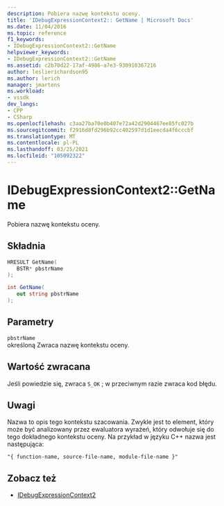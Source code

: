 ```yaml
---
description: Pobiera nazwę kontekstu oceny.
title: 'IDebugExpressionContext2:: GetName | Microsoft Docs'
ms.date: 11/04/2016
ms.topic: reference
f1_keywords:
- IDebugExpressionContext2::GetName
helpviewer_keywords:
- IDebugExpressionContext2::GetName
ms.assetid: c2b70d22-17af-4986-a7e3-930910367216
author: leslierichardson95
ms.author: lerich
manager: jmartens
ms.workload:
- vssdk
dev_langs:
- CPP
- CSharp
ms.openlocfilehash: c3aa27ba70e0b407e72a42d2904467ee85fc027b
ms.sourcegitcommit: f2916d8fd296b92cc402597d1d1eecda4f6cccbf
ms.translationtype: MT
ms.contentlocale: pl-PL
ms.lasthandoff: 03/25/2021
ms.locfileid: "105092322"
---
```

# <a name="idebugexpressioncontext2getname"></a>IDebugExpressionContext2::GetName
Pobiera nazwę kontekstu oceny.

## <a name="syntax"></a>Składnia

```cpp
HRESULT GetName( 
   BSTR* pbstrName
);
```

```csharp
int GetName( 
   out string pbstrName
);
```

## <a name="parameters"></a>Parametry
`pbstrName`\
określoną Zwraca nazwę kontekstu oceny.

## <a name="return-value"></a>Wartość zwracana
 Jeśli powiedzie się, zwraca `S_OK` ; w przeciwnym razie zwraca kod błędu.

## <a name="remarks"></a>Uwagi
 Nazwa to opis tego kontekstu szacowania. Zwykle jest to element, który może być analizowany przez ewaluatora wyrażeń, który odwołuje się do tego dokładnego kontekstu oceny. Na przykład w języku C++ nazwa jest następująca:

```
"{ function-name, source-file-name, module-file-name }"
```

## <a name="see-also"></a>Zobacz też
- [IDebugExpressionContext2](../../../extensibility/debugger/reference/idebugexpressioncontext2.md)
